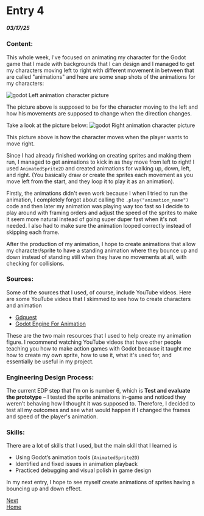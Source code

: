 
# Entry 4 
##### 03/17/25

### Content:

This whole week, I've focused on animating my character for the Godot game that I made with backgrounds that I can design and I managed to get my characters moving left to right with different movement in between that are called "animations" and here are some snap shots of the animations for my characters: <br>

![godot Left animation character picture](PicRight.png) <br>

The picture above is supposed to be for the character  moving to the left and how his movements are supposed to change when the direction changes.

Take a look at the picture below:
![godot Right animation character picture](PicRight.png)<br>


This picture above is how the character moves when the player wants to move right. 

Since I had already finished working on creating sprites and making them run, I managed to get animations to kick in as they move from left to right!
I used `AnimatedSprite2D` and created animations for walking up, down, left, and right. (You basically draw or create the sprites each movement as you move left from the start, and they loop it to play it as an animation). 

Firstly, the animations didn't even work because I when I tried to run the animation, I completely forgot about calling the `.play("animation_name")` code and then later my animation was playing way too fast so I decide to play around with framing orders and adjust the speed of the sprites to make it seem more natural instead of going super duper fast when it's not needed. I also had to make sure the animation looped correctly instead of skipping each frame.

After the production of my animation, I hope to create animations that allow my character/sprite to have a standing animation where they bounce up and down instead of standing still when they have no movements at all, with checking for collisions.

### Sources:

Some of the sources that I used, of course, include YouTube videos.
Here are some YouTube videos that I skimmed to see how to create characters and animation
- [Gdquest](https://www.youtube.com/watch?v=5V9f3MT86M8)
- [Godot Engine For Animation](https://docs.godotengine.org/en/stable/classes/class_animatedsprite2d.html) 

These are the two main resources that I used to help create my animation figure. I recommend watching YouTube videos that have other people teaching you how to make action games with Godot because it taught me how to create my own sprite, how to use it, what it's used for, and essentially be useful in my project.

### Engineering Design Process:  
The current EDP step that I'm on is number 6, which is  **Test and evaluate the prototype** – I tested the sprite animations in-game and noticed they weren’t behaving how I thought it was supposed to. Therefore, I decided to test all my outcomes and see what would happen if I changed the frames and speed of the player's animation.
### Skills:
There are a lot of skills that I used, but the main skill that I learned is 
- Using Godot’s animation tools (`AnimatedSprite2D`)  
- Identified and fixed issues in animation playback  
- Practiced debugging and visual polish in game design  

In my next entry, I hope to see myself create animations of sprites having a bouncing up and down effect.

[Next](entry05.md)  
[Home](../README.md)

